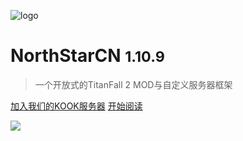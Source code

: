<!-- _coverpage.md -->

![logo](../assets/logo_1k.png)

# NorthStarCN <small>1.10.9</small>

> 一个开放式的TitanFall 2 MOD与自定义服务器框架


[加入我们的KOOK服务器](https://kook.top/qetaS2)
[开始阅读](README.md#什么是NorthStarCN)


<!-- 背景图片 -->

![](../assets/background.jpg)


